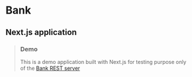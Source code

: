 # Bank

## Next.js application

> ### Demo
> This is a demo application built with Next.js for testing purpose only of the
> [Bank REST server](https://github.com/GiacomoGuidotto/Bank.Server)
